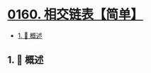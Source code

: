 # [0160. 相交链表【简单】](https://github.com/Tdahuyou/TNotes.leetcode/tree/main/notes/0160.%20%E7%9B%B8%E4%BA%A4%E9%93%BE%E8%A1%A8%E3%80%90%E7%AE%80%E5%8D%95%E3%80%91)

<!-- region:toc -->

- [1. 📝 概述](#1--概述)

<!-- endregion:toc -->

## 1. 📝 概述
